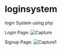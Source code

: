 # loginsystem
login System using php 


Login Page:
![Capture](https://user-images.githubusercontent.com/85821777/202754663-6d524314-d81b-4bf6-ae22-d7a716bd28ae.JPG)



Signup Page:
![Capture1](https://user-images.githubusercontent.com/85821777/202755091-b1e4dc4b-456d-4e16-9b59-971b933f4a31.JPG)
